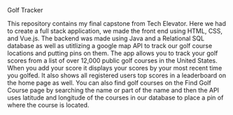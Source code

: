 Golf Tracker

This repository contains my final capstone from Tech Elevator. Here we had to create a full stack application, we made the front end using HTML, CSS, and Vue.js. The backend was made using Java and a Relational SQL database as well as utitlizing a google map API to track our golf course locations and putting pins on them. The app allows you to track your golf scores from a list of over 12,000 public golf courses in the United States. When you add your score it displays your scores by your most recent time you golfed. It also shows all registered users top scores in a leaderboard on the home page as well. You can also find golf courses on the Find Golf Course page by searching the name or part of the name and then the API uses latitude and longitude of the courses in our database to place a pin of where the course is located.

